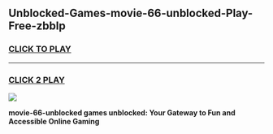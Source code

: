 
## Unblocked-Games-movie-66-unblocked-Play-Free-zbblp
<h3>
<a href="https://premium76.site?title=movie-66-unblocked&ref=20M">CLICK TO PLAY</a></h3>
<hr>

<h3>
<a href="https://premium76.site?title=movie-66-unblocked&ref=20M">CLICK 2 PLAY</a>
  
</h3>

<a href="https://premium76.site?title=movie-66-unblocked&ref=19M"><img src="https://clearcache.store/games.png"></a>


**movie-66-unblocked games unblocked: Your Gateway to Fun and Accessible Online Gaming**
